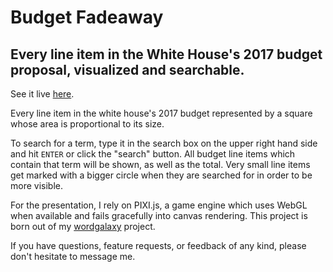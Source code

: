 # Budget Fadeaway 
## Every line item in the White House's 2017 budget proposal, visualized and searchable.
See it live [here](http://anthonygarvan.github.io/budgetfadeaway/).

Every line item in the white house's 2017 budget represented by a square whose area is proportional to its size.

To search for a term, type it in the search box on the upper right hand side and hit `ENTER` or click the "search" button. All budget line items which contain that term will be shown, as well as the total. Very small line items get marked with a bigger circle when they are searched for in order to be more visible.

For the presentation, I rely on PIXI.js, a game engine which uses WebGL when available and fails gracefully into canvas rendering.
This project is born out of my [wordgalaxy](https://github.com/anthonygarvan/wordgalaxy) project.

If you have questions, feature requests, or feedback of any kind, please don't hesitate to message me.

